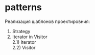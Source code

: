 # patterns

Реализация шаблонов проектировния:

1) Strategy  
2) Iterator in Visitor  
2.1) Iterator  
2.2) Visitor   
